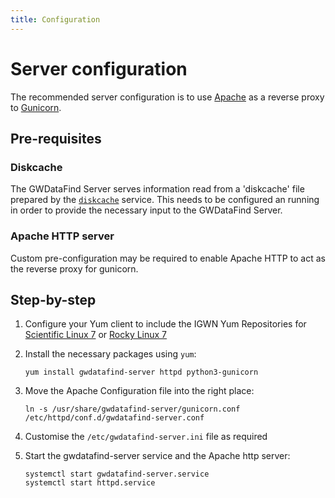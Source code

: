 ```yaml
---
title: Configuration
---
```


# Server configuration

The recommended server configuration is to use
[Apache](https://httpd.apache.org/) as a reverse proxy to
[Gunicorn](https://gunicorn.org/).

## Pre-requisites

### Diskcache

The GWDataFind Server serves information read from a 'diskcache' file
prepared by the [`diskcache`](https://computing.docs.ligo.org/ldastools/LDAS_Tools/ldas-tools-diskcacheAPI/) service.
This needs to be configured an running in order to provide the necessary
input to the GWDataFind Server.

### Apache HTTP server

Custom pre-configuration may be required to enable Apache HTTP to act as
the reverse proxy for gunicorn.

## Step-by-step

1. Configure your Yum client to include the IGWN Yum Repositories for
   [Scientific Linux 7](https://computing.docs.ligo.org/guide/software/sl7/)
   or [Rocky Linux 7](https://computing.docs.ligo.org/guide/software/rl8/)

1. Install the necessary packages using `yum`:

    ```shell
    yum install gwdatafind-server httpd python3-gunicorn
    ```

1. Move the Apache Configuration file into the right place:

    ```shell
    ln -s /usr/share/gwdatafind-server/gunicorn.conf /etc/httpd/conf.d/gwdatafind-server.conf
    ```

1. Customise the `/etc/gwdatafind-server.ini` file as required

1. Start the gwdatafind-server service and the Apache http server:

    ```shell
    systemctl start gwdatafind-server.service
    systemctl start httpd.service
    ```
